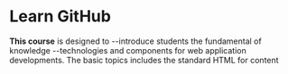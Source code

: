 # Learn GitHub
**This course** is designed to 
--introduce students the fundamental of knowledge 
--technologies and components for web application developments. The basic topics includes the standard HTML for content 
